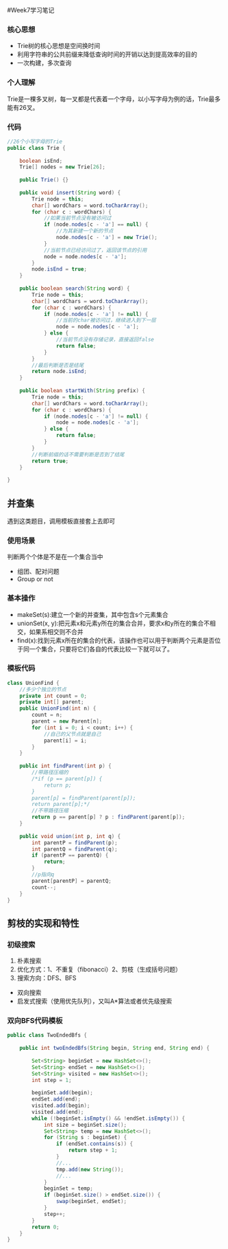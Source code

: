 #Week7学习笔记

### 核心思想

- Trie树的核心思想是空间换时间
- 利用字符串的公共前缀来降低查询时间的开销以达到提高效率的目的
- 一次构建，多次查询

### 个人理解

Trie是一棵多叉树，每一叉都是代表着一个字母，以小写字母为例的话，Trie最多能有26叉。

### 代码
```java
//26个小写字母的Trie
public class Trie {
    
    boolean isEnd;
    Trie[] nodes = new Trie[26];
    
    public Trie() {}
    
    public void insert(String word) {
        Trie node = this;
        char[] wordChars = word.toCharArray();
        for (char c : wordChars) {
            //如果当前节点没有被访问过
            if (node.nodes[c - 'a'] == null) {
                //为其新建一个新的节点
                node.nodes[c - 'a'] = new Trie();
            }
            //当前节点已经访问过了，返回该节点的引用
            node = node.nodes[c - 'a'];
        }
        node.isEnd = true;
    }
    
    public boolean search(String word) {
        Trie node = this;
        char[] wordChars = word.toCharArray();
        for (char c : wordChars) {
            if (node.nodes[c - 'a'] != null) {
                //当前的char被访问过，继续进入到下一层
                node = node.nodes[c - 'a'];
            } else {
                //当前节点没有存储记录，直接返回false
                return false;
            }
        }
        //最后判断是否是结尾
        return node.isEnd;
    }
    
    public boolean startWith(String prefix) {
        Trie node = this;
        char[] wordChars = word.toCharArray();
        for (char c : wordChars) {
            if (node.nodes[c - 'a'] != null) {
                node = node.nodes[c - 'a'];
            } else {
                return false;
            }
        }
        //判断前缀的话不需要判断是否到了结尾
        return true;
    }
    
}
```

## 并查集

遇到这类题目，调用模板直接套上去即可

### 使用场景

判断两个个体是不是在一个集合当中
- 组团、配对问题
- Group or not

### 基本操作

- makeSet(s):建立一个新的并查集，其中包含s个元素集合
- unionSet(x, y):把元素x和元素y所在的集合合并，要求x和y所在的集合不相交，如果系相交则不合并
- find(x):找到元素x所在的集合的代表，该操作也可以用于判断两个元素是否位于同一个集合，只要将它们各自的代表比较一下就可以了。

### 模板代码

```java
class UnionFind {
    //多少个独立的节点
    private int count = 0;
    private int[] parent;
    public UnionFind(int n) {
        count = n;
        parent = new Parent[n];
        for (int i = 0; i < count; i++) {
            //自己的父节点就是自己
            parent[i] = i;
        }
    }
    
    public int findParent(int p) {
        //带路径压缩的
        /*if (p == parent[p]) {
            return p;
        }
        parent[p] = findParent(parent[p]);
        return parent[p];*/
        //不带路径压缩
        return p == parent[p] ? p : findParent(parent[p]);
    }
    
    public void union(int p, int q) {
        int parentP = findParent(p);
        int parentQ = findParent(q);
        if (parentP == parentQ) {
            return;
        }
        //p指向q
        parent[parentP] = parentQ;
        count--;
    }
}
```

## 剪枝的实现和特性

### 初级搜索

1. 朴素搜索
2. 优化方式：1、不重复（fibonacci）2、剪枝（生成括号问题）
3. 搜索方向：DFS、BFS
- 双向搜索
- 启发式搜索（使用优先队列），又叫A*算法或者优先级搜索


### 双向BFS代码模板
```java
public class TwoEndedBfs {
    
    public int twoEndedBfs(String begin, String end, String end) {
        
        Set<String> beginSet = new HashSet<>();
        Set<String> endSet = new HashSet<>();
        Set<String> visited = new HashSet<>();
        int step = 1;
        
        beginSet.add(begin);
        endSet.add(end);
        visited.add(begin);
        visited.add(end);
        while (!beginSet.isEmpty() && !endSet.isEmpty()) {
            int size = beginSet.size();
            Set<String> temp = new HashSet<>();
            for (String s : beginSet) {
                if (endSet.contains(s)) {
                    return step + 1;
                }
                //...
                tmp.add(new String());
                //...
            }
            beginSet = temp;
            if (beginSet.size() > endSet.size()) {
                swap(beginSet, endSet);
            }
            step++;
        }
        return 0;
    }
}
```